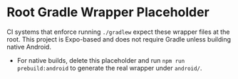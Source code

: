 # Root Gradle Wrapper Placeholder

CI systems that enforce running `./gradlew` expect these wrapper files at the root.
This project is Expo-based and does not require Gradle unless building native Android.

- For native builds, delete this placeholder and run `npm run prebuild:android` to generate the real wrapper under `android/`.
